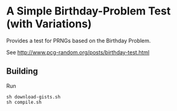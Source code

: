 # A Simple Birthday-Problem Test (with Variations)

Provides a test for PRNGs based on the Birthday Problem.  

See http://www.pcg-random.org/posts/birthday-test.html

## Building

Run

    sh download-gists.sh
    sh compile.sh
